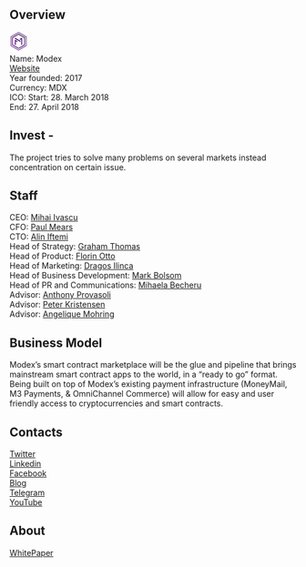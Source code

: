 ## Overview
![logo](../projects/logo/modex.png)  
Name: Modex  
[Website](https://www.modex.tech/)  
Year founded: 2017  
Currency: MDX  
ICO: Start: 28. March 2018  
End: 27. April 2018
## Invest -
The project tries to solve many problems on several markets instead concentration on certain issue.
## Staff
CEO: [Mihai Ivascu](../people/mihai_ivascu.md)  
CFO: [Paul Mears](../people/paul_mears.md)  
CTO: [Alin Iftemi](../people/alin_iftemi.md)  
Head of Strategy: [Graham Thomas](../people/graham_thomas.md)  
Head of Product: [Florin Otto](../people/florin_otto.md)  
Head of Marketing: [Dragos Ilinca](../people/dragos_ilinca.md)    
Head of Business Development: [Mark Bolsom](../people/mark_bolsom.md)  
Head of PR and Communications: [Mihaela Becheru](../people/mihaela_becheru.md)  
Advisor: [Anthony Provasoli](../people/anthony_provasoli.md)  
Advisor: [Peter Kristensen](../people/peter_kristensen.md)  
Advisor: [Angelique Mohring](../people/angelique_mohring.md)
## Business Model
Modex’s smart contract marketplace will be the glue and pipeline that brings mainstream smart contract apps to the world, in a “ready to go” format. Being built on top of Modex’s existing payment infrastructure (MoneyMail, M3 Payments, & OmniChannel Commerce) will allow for easy and user friendly access to cryptocurrencies and smart contracts.
## Contacts  
[Twitter](https://twitter.com/modex_tech)  
[Linkedin](https://www.linkedin.com/company/18200333/)  
[Facebook](https://www.facebook.com/modex.tech.team)      
[Blog](https://blog.modex.tech/)    
[Telegram](https://t.me/joinchat/GNE4JQxWumaWJxaSn3ksMw)  
[YouTube](https://www.youtube.com/channel/UCQF4LZwJU68xlQaklK-wGeQ)
## About  
[WhitePaper](https://www.modex.tech/documentation/whitepaper.pdf)  
